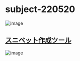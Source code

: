 # subject-220520

![image](https://user-images.githubusercontent.com/1501327/169428137-7fd03932-7992-4cb1-8393-ff4e0bdff929.png)

## [スニペット作成ツール](https://migi.me/vsc_snippet/)

![image](https://user-images.githubusercontent.com/1501327/169430069-d79258d8-5f98-4d5d-8e10-5aa2f34483aa.png)
